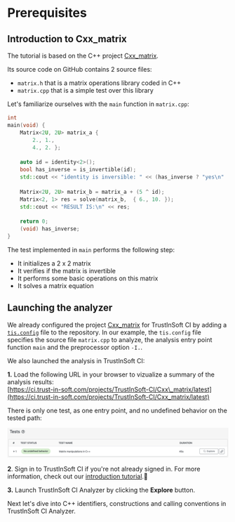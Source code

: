 # Prerequisites

## Introduction to Cxx\_matrix

The tutorial is based on the C++ project [Cxx\_matrix](https://github.com/TrustInSoft-CI/Cxx_matrix). 

Its source code on GitHub contains 2 source files:

* `matrix.h` that is a matrix operations library coded in C++
* `matrix.cpp` that is a simple test over this library

Let's familiarize ourselves with the `main` function in `matrix.cpp`:

```cpp
int
main(void) {
    Matrix<2U, 2U> matrix_a {
        2., 1.,
        4., 2. };

    auto id = identity<2>();
    bool has_inverse = is_invertible(id);
    std::cout << "identity is inversible: " << (has_inverse ? "yes\n" : "no\n");

    Matrix<2U, 2U> matrix_b = matrix_a + (5 ^ id);
    Matrix<2, 1> res = solve(matrix_b,  { 6., 10. });
    std::cout << "RESULT IS:\n" << res;

    return 0;
    (void) has_inverse;
}
```

The test implemented in `main` performs the following step:

* It initializes a 2 x 2 matrix
* It verifies if the matrix is invertible
* It performs some basic operations on this matrix
* It solves a matrix equation

## Launching the analyzer

We already configured the project [Cxx\_matrix](https://github.com/TrustInSoft-CI/Cxx_matrix) for TrustInSoft CI by adding a [`tis.config`](https://github.com/TrustInSoft-CI/Cxx_matrix/blob/master/tis.config) file to the repository. In our example, the `tis.config` file specifies the source file `matrix.cpp` to analyze, the analysis entry point function `main` and the preprocessor option `-I.`.

We also launched the analysis in TrustInSoft CI:

**1.** Load the following URL in your browser to vizualize a summary of the analysis results:   
[https://ci.trust-in-soft.com/projects/TrustInSoft-CI/Cxx\_matrix/latest](https://ci.trust-in-soft.com/projects/TrustInSoft-CI/Cxx_matrix/latest)

There is only one test, as one entry point, and no undefined behavior on the tested path:

![](../.gitbook/assets/image%20%28122%29.png)

**2**. Sign in to TrustInSoft CI if you're not already signed in. For more information, check out our [introduction tutorial](../tutorial/).

**3.** Launch TrustInSoft CI Analyzer by clicking the **Explore** button.

Next let's dive into C++ identifiers, constructions and calling conventions in TrustInSoft CI Analyzer.

